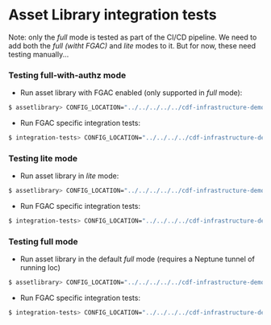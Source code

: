 # Asset Library integration tests

Note:  only the _full_ mode is tested as part of the CI/CD pipeline.  We need to add both the _full (witht FGAC)_ and _lite_ modes to it.  But for now, these need testing manually...

### Testing full-with-authz mode

- Run asset library with FGAC enabled (only supported in _full_ mode):
```sh
$ assetlibrary> CONFIG_LOCATION="../../../../../cdf-infrastructure-demo" ASSETLIBRARY_AUTHORIZATION_ENABLED=true  npm run start
```
- Run FGAC specific integration tests:
```sh
$ integration-tests> CONFIG_LOCATION="../../../../cdf-infrastructure-demo" pnpm run integration-test  -- features/assetlibrary/full-with-authz/*
```

### Testing lite mode

- Run asset library in _lite_ mode:
```sh
$ assetlibrary> CONFIG_LOCATION="../../../../../cdf-infrastructure-demo" ASSETLIBRARY_MODE=lite  npm run start
```
- Run FGAC specific integration tests:
```sh
$ integration-tests> CONFIG_LOCATION="../../../../cdf-infrastructure-demo" pnpm run integration-test  -- features/assetlibrary/lite/*
```

### Testing full mode

- Run asset library in the default _full_ mode (requires a Neptune tunnel of running loc)
```sh
$ assetlibrary> CONFIG_LOCATION="../../../../../cdf-infrastructure-demo" npm run start
```
- Run FGAC specific integration tests:
```sh
$ integration-tests> CONFIG_LOCATION="../../../../cdf-infrastructure-demo" pnpm run integration-test  -- features/assetlibrary/full/*
```
